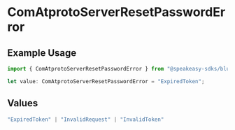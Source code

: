 # ComAtprotoServerResetPasswordError

## Example Usage

```typescript
import { ComAtprotoServerResetPasswordError } from "@speakeasy-sdks/bluesky/models/errors";

let value: ComAtprotoServerResetPasswordError = "ExpiredToken";
```

## Values

```typescript
"ExpiredToken" | "InvalidRequest" | "InvalidToken"
```